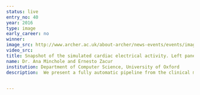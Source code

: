 ```yaml
---
status: live
entry_no: 40
year: 2016
type: image 
early_career: no 
winner: 
image_src: http://www.archer.ac.uk/about-archer/news-events/events/image-comp/gallery-2016/40_Entry_800.jpg
video_src: 
title: Snapshot of the simulated cardiac electrical activity. Left panel, the electrical potential at the epicardical surface (potential values go from blue to red). Right panel, isopotential lines of the body surface propagated through the internal tissues.
name: Dr. Ana Minchole and Ernesto Zacur
institution: Department of Computer Science, University of Oxford
description:  We present a fully automatic pipeline from the clinical magnetic resonance images to the simulation of the electrocardiogram. These personalised 3D finite element models of the geometry of the torso and heart together with a detailed electrophysiological model at cellular level allow us to virtually simulate the electrical activity of the heart. This electrical activity is propagated through the internal tissues with different impedances up to the torso surface. The high complexity of these models as well as the different scales involved make the whole pipeline a challenge in terms of computational resources. The use of Archer and its parallelisation facilities allows us to simulate one heart beat in 2 hours in 960 processors on a ~50 million element mesh. 

  
---
```

